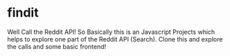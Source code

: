 # findit
Well Call the Reddit API! So Basically this is an Javascript Projects which helps to explore one part of the Reddit API (Search). Clone this and explore the calls and some basic frontend!

